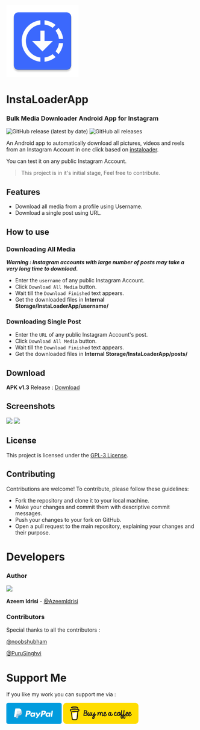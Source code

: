 ![Icon](https://github.com/AzeemIdrisi/InstaLoader-App/blob/main/app/src/main/res/mipmap-xxxhdpi/ic_launcher.png)

# InstaLoaderApp
### Bulk Media Downloader Android App for Instagram

![GitHub release (latest by date)](https://img.shields.io/github/v/release/azeemidrisi/instaloaderapp)
![GitHub all releases](https://img.shields.io/github/downloads/azeemidrisi/instaloaderapp/total)

An Android app to automatically download all pictures, videos and reels from an Instagram Account in one click based on [instaloader](https://github.com/instaloader/instaloader).


You can test it on any public Instagram Account.


> This project is in it's initial stage, Feel free to contribute.

## Features
* Download all media from a profile using Username.
* Download a single post using URL.

## How to use

### Downloading All Media
***Warning : Instagram accounts with large number of posts may take a very long time to download.***
* Enter the `username` of any public Instagram Account.
* Click `Download All Media` button.
* Wait till the `Download Finished` text appears.
* Get the downloaded files in **Internal Storage/InstaLoaderApp/username/**

### Downloading Single Post
* Enter the `URL` of any public Instagram Account's post.
* Click `Download All Media` button.
* Wait till the `Download Finished` text appears.
* Get the downloaded files in **Internal Storage/InstaLoaderApp/posts/**

## Download
**APK v1.3** Release : [Download](https://github.com/AzeemIdrisi/InstaLoaderApp/releases/download/v1.3/InstaLoader-v1.3-release.apk)

## Screenshots
<img height="600px" src="https://github.com/AzeemIdrisi/InstaLoaderApp/assets/112647789/5daedece-7c92-4ea7-8e29-26a584765076" />
<img height="600px" src="https://github.com/AzeemIdrisi/InstaLoaderApp/assets/112647789/4626526d-e7fe-4beb-a7e8-b69360c8ad33" />

## License

This project is licensed under the [GPL-3 License](LICENSE).

## Contributing

Contributions are welcome! To contribute, please follow these guidelines:

- Fork the repository and clone it to your local machine.
- Make your changes and commit them with descriptive commit messages.
- Push your changes to your fork on GitHub.
- Open a pull request to the main repository, explaining your changes and their purpose.

# Developers

### Author
<a href="https://github.com/azeemidrisi/">
<!--   <img src="https://contrib.rocks/image?repo=azeemidrisi/phonesploit-pro" /> -->
 <img width="150px" src=https://github.com/AzeemIdrisi/PhoneSploit-Pro/assets/112647789/a5fa646c-93a2-460f-bcb7-528fedb147e9 />

</a>

**Azeem Idrisi** - [@AzeemIdrisi](https://github.com/azeemidrisi/)
 
### Contributors
Special thanks to all the contributors :

[@noobshubham](https://github.com/noobshubham/)

[@PuruSinghvi](https://github.com/PuruSinghvi)

# Support Me
If you like my work you can support me via :

<a href="https://paypal.me/AzeemIdrisi" target="_blank"> <kbd> <img
        src="https://github.com/AzeemIdrisi/AzeemIdrisi/blob/main/docs/paypal-button-blue.png" alt="PayPal"
        width="147"></a> <a href="https://www.buymeacoffee.com/AzeemIdrisi" target="_blank"> <kbd> <img src="https://github.com/AzeemIdrisi/AzeemIdrisi/blob/main/docs/default-yellow.png" alt="Buy Me A Coffee" width="200"></a>
